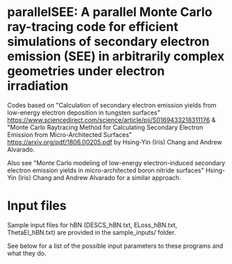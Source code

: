 # parallelSEE: A parallel Monte Carlo ray-tracing code for efficient simulations of secondary electron emission (SEE) in arbitrarily complex geometries under electron irradiation

Codes based on "Calculation of secondary electron emission yields from low-energy electron deposition in tungsten surfaces" https://www.sciencedirect.com/science/article/pii/S0169433218311176  & "Monte Carlo Raytracing Method for Calculating Secondary Electron Emission from Micro-Architected Surfaces" https://arxiv.org/pdf/1806.00205.pdf by Hsing-Yin (Iris) Chang and Andrew Alvarado.

Also see "Monte Carlo modeling of low-energy electron-induced secondary electron emission yields in micro-architected boron nitride surfaces" Hsing-Yin (Iris) Chang and Andrew Alvarado for a similar approach.

# Input files
Sample input files for hBN (DESCS_hBN.txt, ELoss_hBN.txt, ThetaEl_hBN.txt) are provided in the sample_inputs/ folder.

See below for a list of the possible input parameters to these programs and what they do.
